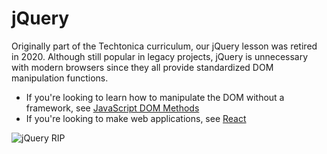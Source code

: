 # jQuery

Originally part of the Techtonica curriculum, our jQuery lesson was retired in 2020. Although still popular in legacy projects, jQuery is unnecessary with modern browsers since they all provide standardized DOM manipulation functions.

- If you're looking to learn how to manipulate the DOM without a framework, see [JavaScript DOM Methods](./js-dom-methods.md)
- If you're looking to make web applications, see [React](../react-js/react.md)

![jQuery RIP](http://8gramgorilla.com/wp-content/uploads/2014/12/jquery_big1.jpg)

